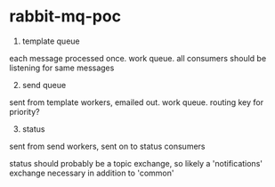 # rabbit-mq-poc

1. template queue

each message processed once.  work queue.  all consumers should be listening for same messages

2. send queue

sent from template workers, emailed out.  work queue.  routing key for priority?

3. status

sent from send workers, sent on to status consumers

status should probably be a topic exchange, so likely a 'notifications' exchange necessary in addition to 'common'
